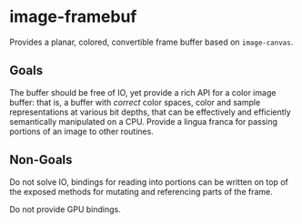 # image-framebuf

Provides a planar, colored, convertible frame buffer based on `image-canvas`.

## Goals

The buffer should be free of IO, yet provide a rich API for a color image
buffer: that is, a buffer with _correct_ color spaces, color and sample
representations at various bit depths, that can be effectively and efficiently
semantically manipulated on a CPU. Provide a lingua franca for passing portions
of an image to other routines.

## Non-Goals

Do not solve IO, bindings for reading into portions can be written on top of
the exposed methods for mutating and referencing parts of the frame.

Do not provide GPU bindings.
